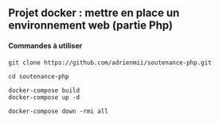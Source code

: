 ## Projet docker : mettre en place un environnement web (partie Php)

#### Commandes à utiliser 

```
git clone https://github.com/adrienmii/soutenance-php.git
```

```
cd soutenance-php
```

```
docker-compose build
docker-compose up -d
```

```
docker-compose down -rmi all
```
